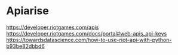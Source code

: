 # Apiarise
https://developer.riotgames.com/apis  
https://developer.riotgames.com/docs/portal#web-apis_api-keys  
https://towardsdatascience.com/how-to-use-riot-api-with-python-b93be82dbbd6

